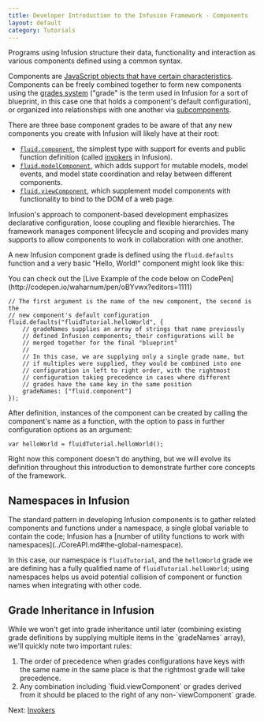 ```yaml
---
title: Developer Introduction to the Infusion Framework - Components
layout: default
category: Tutorials
---
```


Programs using Infusion structure their data, functionality and interaction as various components defined using a common syntax.

Components are [JavaScript objects that have certain characteristics](../UnderstandingInfusionComponents.md). Components can be freely combined together to form new components using the [grades system](../ComponentGrades.md) ("grade" is the term used in Infusion for a sort of blueprint, in this case one that holds a component's default configuration), or organized into relationships with one another via [subcomponents](../SubcomponentDeclaration.md).

 There are three base component grades to be aware of that any new components you create with Infusion will likely have at their root:

 * [`fluid.component`](../ComponentConfigurationOptions.md#options-supported-by-all-components-grades), the simplest type with support for events and public function definition (called [invokers](../Invokers.md) in Infusion).
 * [`fluid.modelComponent`](../ComponentConfigurationOptions.md#model-components), which adds support for mutable models, model events, and model state coordination and relay between different components.
 * [`fluid.viewComponent`](../ComponentConfigurationOptions.md#view-components), which supplement model components with functionality to bind to the DOM of a web page.

Infusion's approach to component-based development emphasizes declarative configuration, loose coupling and flexible hierarchies. The framework manages component lifecycle and scoping and provides many supports to allow components to work in collaboration with one another.

A new Infusion component grade is defined using the `fluid.defaults` function and a very basic "Hello, World!" component might look like this:

<div class="infusion-docs-note">You can check out the [Live Example of the code below on CodePen](http://codepen.io/waharnum/pen/oBYvwx?editors=1111)</div>

```
// The first argument is the name of the new component, the second is the
// new component's default configuration
fluid.defaults("fluidTutorial.helloWorld", {
    // gradeNames supplies an array of strings that name previously
    // defined Infusion components; their configurations will be
    // merged together for the final "blueprint"
    //
    // In this case, we are supplying only a single grade name, but
    // if multiples were supplied, they would be combined into one
    // configuration in left to right order, with the rightmost
    // configuration taking precedence in cases where different
    // grades have the same key in the same position
    gradeNames: ["fluid.component"]
});
```

After definition, instances of the component can be created by calling the component's name as a function, with the option to pass in further configuration options as an argument:

```
var helloWorld = fluidTutorial.helloWorld();
```


Right now this component doesn't do anything, but we will evolve its definition throughout this introduction to demonstrate further core concepts of the framework.

## Namespaces in Infusion
<div class="infusion-docs-note">
The standard pattern in developing Infusion components is to
gather related components and functions under a namespace, a single
global variable to contain the code; Infusion has a [number of
utility functions to work with namespaces](../CoreAPI.md#the-global-namespace).

In this case, our namespace is `fluidTutorial`, and the `helloWorld`
grade we are defining has a fully qualified name of
`fluidTutorial.helloWorld`; using namespaces helps us avoid
potential collision of component or function names when integrating with
other code.
</div>

## Grade Inheritance in Infusion
<div class="infusion-docs-note">While we won't get into grade inheritance until later (combining existing grade definitions by supplying multiple items in the `gradeNames` array), we'll quickly note two important rules:

<ol>
<li>The order of precedence when grades configurations have keys with the same name in the same place is that the rightmost grade will take precedence.</li>
<li>Any combination including `fluid.viewComponent` or grades derived from it should be placed to the right of any non-`viewComponent` grade.</li>
</ol>

</div>

Next: [ Invokers](DeveloperIntroductionToInfusionFramework-Invokers.html)
